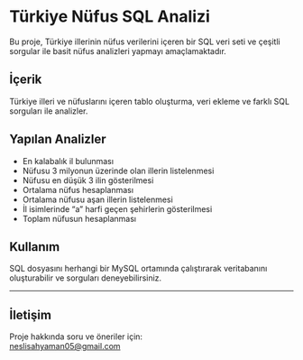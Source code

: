 # Türkiye Nüfus SQL Analizi

Bu proje, Türkiye illerinin nüfus verilerini içeren bir SQL veri seti ve çeşitli sorgular ile basit nüfus analizleri yapmayı amaçlamaktadır.

## İçerik

 Türkiye illeri ve nüfuslarını içeren tablo oluşturma, veri ekleme ve farklı SQL sorguları ile analizler.
  
## Yapılan Analizler

- En kalabalık il bulunması  
- Nüfusu 3 milyonun üzerinde olan illerin listelenmesi  
- Nüfusu en düşük 3 ilin gösterilmesi  
- Ortalama nüfus hesaplanması  
- Ortalama nüfusu aşan illerin listelenmesi  
- İl isimlerinde “a” harfi geçen şehirlerin gösterilmesi  
- Toplam nüfusun hesaplanması

## Kullanım

SQL dosyasını herhangi bir MySQL ortamında çalıştırarak veritabanını oluşturabilir ve sorguları deneyebilirsiniz.

---

## İletişim

Proje hakkında soru ve öneriler için:  
neslisahyaman05@gmail.com

